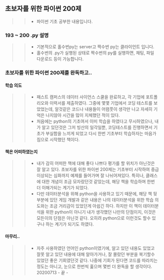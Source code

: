 ## 초보자를 위한 파이썬 200제 
>>- 파이썬 기초 공부한 내용입니다.
### 193 ~ 200 .py 설명
>>- 기본적으로 홀수번py는 server고 짝수번 py는 클라이언트 입니다.
>>- 홀수번의 .py가 실행된 상태로 짝수번의 py를 실행하면, 채팅, 파일 다운로드 등이 가능합니다.

### 초보자를 위한 파이썬 200제를 완독하고..
#### 학습 의도
>>- 패스트 캠퍼스의 데이터 사이언스 스쿨을 완료하고, 각 기업에 포트폴리오와 이력서를 제출하였다. 그중에 몇몇 기업에서 코딩 테스트를 보았었는데, 알것같은 코드나 내용들이 어렴풋이 생각만 나고 자세히 기억은 나지않아 시간을 많이 지체했던 적이 있다.
>>- 처음에는 python의 기초여서 이미 학습을 하였다고 무시하였으나, 내가 알고 있던것은 그저 빙산의 일각일뿐, 코딩테스트를 진행하면서 기초가 부실함을 느끼게 되었고 다시 한번 기초부터 학습하자는 마음가짐으로 시작했던 책이다.

#### 책은 어떠하였는지
>>- 내가 감히 어떠한 책에 대해 좋다 나쁘다 평가를 할 위치가 아닌것은 잘 알고 있다. 초보자를 위한 파이썬 200제는 기초부터 시작하여 중급 이상되는 심화까지 예제를 들어가며 잘 나뉘어져있다. 특히나, 클래스에 대한 개념이 조금 모자랐던것 같았는데, 해당 책을 학습하며 한번 더 이해가되는 계기가 되었다.
>>- 다만 데이터분석을 위해 python을 사용하고 있기 때문에, 해당 책 뒷부분에 있던 게임 개발과 같은 내용은 나의 데이터분석을 위한 학습 의도와는 조금 거리감이 있었던게 아쉽긴 하다. 하지만 이 책이 데이터분석을 위한 python이 아니기 내가 생각했던 나만의 단점이지, 이것은 모든이의 단점은 아닌것 같다. 오히려 python으로 이런것도 할수 있구나 하는 계기가 되기도 하였다.

#### 마무리..
>>- 자주 사용하였던 언어인 python이였기에, 알고 있던 내용도 있었고 잘못 알고 있던 내용에 대해 알아가거나, 잘 몰랐던 부분을 복기할수 있었던 좋은 기회였던것 같다. 나중에 기회가 된다면 코드를 따라치는 정도는 아니고, 눈으로 한번씩 훑으며 몇번 더 완독을 할 생각이다. 20200713 - 끝 -
